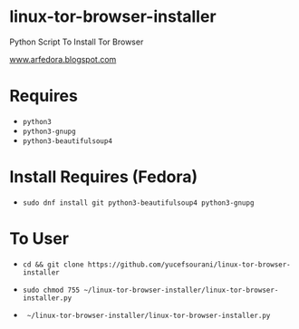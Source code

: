 # linux-tor-browser-installer
Python Script To Install Tor Browser

www.arfedora.blogspot.com


# Requires
 *  ```python3 ```
 * ``` python3-gnupg ```
 * ``` python3-beautifulsoup4 ```




# Install Requires (Fedora)
 * ``` sudo dnf install git python3-beautifulsoup4 python3-gnupg ```



# To User
 * ``` cd && git clone https://github.com/yucefsourani/linux-tor-browser-installer ```

 * ``` sudo chmod 755 ~/linux-tor-browser-installer/linux-tor-browser-installer.py ```

 * ``` ~/linux-tor-browser-installer/linux-tor-browser-installer.py```
